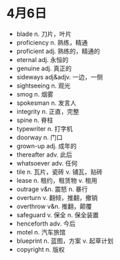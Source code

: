 # 4月6日

- blade n. 刀片，叶片
- proficiency n. 熟练，精通
- proficient adj. 熟练的，精通的
- eternal adj. 永恒的
- genuine adj. 真正的
- sideways adj&adjv. 一边，一侧
- sightseeing n. 观光
- smog n. 烟雾
- spokesman n. 发言人
- integrity n. 正直，完整
- spine n. 脊柱
- typewriter n. 打字机
- doorway n. 门口
- grown-up adj. 成年的
- thereafter adv. 此后
- whatsoever adv. 任何
- tile n. 瓦片，瓷砖 v. 铺瓦，贴砖
- lease n. 租约，租赁物 v. 租用
- outrage v&n. 震怒 n. 暴行
- overturn v. 翻倾，推翻，撤销
- overthrow v&n. 推翻，颠覆
- safeguard v. 保全 n. 保全装置
- henceforth adv. 今后
- motel n. 汽车旅馆
- blueprint n. 蓝图，方案 v. 起草计划
- copyright n. 版权
